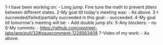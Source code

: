 1-I have been working on: - Long jump: Fine tune the math to prevent jitters between different states.
2-My goal till today's meeting was: - As above.
3-I succeeded/failed/partially succeeded in this goal: - succeeded.
4-My goal till tomorrow's meeting will be: - Add double jump sfx.
5-Any blockers: - no
6-My commits: - https://github.com/upstreet-labs/app/pull/32#issuecomment-1228563408
7-Video of my work: - As above.